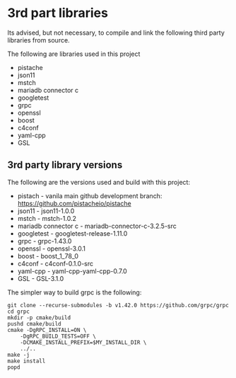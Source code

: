 # 3rd part libraries

Its advised, but not necessary, to compile and link the following third party
libraries from source.

The following are libraries used in this project

- pistache
- json11
- mstch
- mariadb connector c
- googletest
- grpc
- openssl
- boost
- c4conf
- yaml-cpp
- GSL

## 3rd party library versions

The following are the versions used and build with this project:
- pistach - vanila main github development branch:
	https://github.com/pistacheio/pistache
- json11 - json11-1.0.0
- mstch - mstch-1.0.2
- mariadb connector c - mariadb-connector-c-3.2.5-src
- googletest - googletest-release-1.11.0
- grpc - grpc-1.43.0
- openssl - openssl-3.0.1
- boost - boost_1_78_0
- c4conf - c4conf-0.1.0-src
- yaml-cpp - yaml-cpp-yaml-cpp-0.7.0
- GSL - GSL-3.1.0

The simpler way to build grpc is the following:
```
git clone --recurse-submodules -b v1.42.0 https://github.com/grpc/grpc
cd grpc
mkdir -p cmake/build
pushd cmake/build
cmake -DgRPC_INSTALL=ON \
    -DgRPC_BUILD_TESTS=OFF \
    -DCMAKE_INSTALL_PREFIX=$MY_INSTALL_DIR \
    ../..
make -j
make install
popd
```
